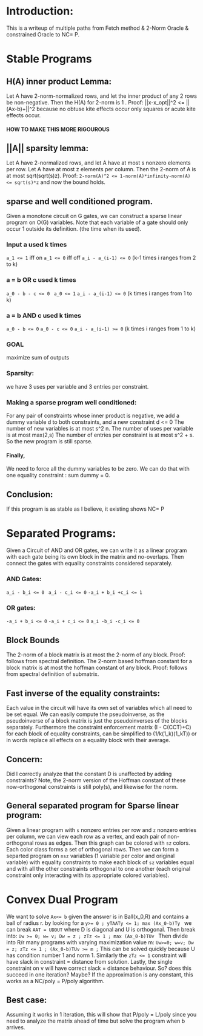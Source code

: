 # Introduction:
This is a writeup of multiple paths from Fetch method & 2-Norm Oracle & constrained Oracle to NC= P.

# Stable Programs
## H(A) inner product Lemma:
Let A have 2-norm-normalized rows, and let the inner product of any 2 rows be non-negative.
Then the H(A) for 2-norm is 1 .
Proof: ||x-x_opt||^2 <= ||(Ax-b)+||^2
because no obtuse kite effects occur only squares or acute kite effects occur.
#### HOW TO MAKE THIS MORE RIGOUROUS
## ||A|| sparsity lemma:
Let A have 2-normalized rows, and let A have at most s nonzero elements per row.
Let A have at most z elements per column.
Then the 2-norm of A is at most sqrt(sqrt(s)z).
Proof: 
```2-norm(A)^2 <= 1-norm(A)*infinity-norm(A) <= sqrt(s)*z``` and now the bound holds.
## sparse and well conditioned program.
Given a monotone circuit on G gates, we can construct a sparse linear program on O(G) variables.
Note that each variable of a gate should only occur 1 outside its definition. (the time when its used).
### Input a used k times
```a_1 <= 1``` iff on ```a_1 <= 0``` iff off
```a_i - a_(i-1) <= 0``` (k-1 times i ranges from 2 to k) 
### a = b OR c used k times
```a_0 - b - c <= 0 ```
```a_0 <= 1```
```a_i - a_(i-1) <= 0``` (k times i ranges from 1 to k) 
### a = b AND c used k times
```a_0 - b <= 0```
```a_0 - c <= 0```
```a_i - a_(i-1) >= 0``` (k times i ranges from 1 to k) 
### GOAL
maximize sum of outputs
### Sparsity:
we have 3 uses per variable and 3 entries per constraint.
### Making a sparse program well conditioned:
For any pair of constraints whose inner product is negative,
we add a dummy variable d to both constraints, 
and a new constraint d <= 0
The number of new variables is at most s^2 n.
The number of uses per variable is at most max(2,s)
The number of entries per constraint is at most s^2 + s.
So the new program is still sparse.
#### Finally,
We need to force all the dummy variables to be zero.
We can do that with one equality constraint :
sum dummy = 0.
## Conclusion:
If this program is as stable as I believe, it existing shows NC= P

# Separated Programs:
Given a Circuit of AND and OR gates, we can write it as a linear program 
with each gate being its own block in the matrix and no-overlaps.
Then connect the gates with equality constraints considered separately.
### AND Gates:
```a_i - b_i <= 0 ```
```a_i - c_i <= 0```
```-a_i + b_i +c_i <= 1```
### OR gates:
```-a_i + b_i <= 0```
```-a_i + c_i <= 0```
``` a_i -b_i -c_i <= 0 ```
## Block Bounds
The 2-norm of a block matrix is at most the 2-norm of any block. Proof: follows from spectral definition.
The 2-norm based hoffman constant for a block matrix is at most the hoffman constant of any block.
Proof: follows from spectral definition of submatrix.
## Fast inverse of the equality constraints:
Each value in the circuit will have its own set of variables which all need to be set equal.
We can easily compute the pseudoinverse, as the pseudoinverse of a block matrix is just the pseudoinverses of the blocks separately.
Furthermore the constraint enforcement matrix (I - C(CCT)+C) for each block of equality constraints,
can be simplified to (1/k(1_k)(1_kT)) or in words replace all effects on a equality block with their average.
## Concern:
Did I correctly analyze that the constant D is unaffected by adding constraints?
Note, the 2-norm version of the Hoffman constant of these now-orthogonal constraints is still poly(s), and likewise for the norm.

## General separated program for Sparse linear program:
Given a linear program with ```s``` nonzero entries per row and ```z``` nonzero entries per column,
we can view each row as a vertex, and each pair of non-orthogonal rows as edges.
Then this graph can be colored with ```sz``` colors.
Each color class forms a set of orthogonal rows.
Then we can form a separted program on ```nsz``` variables (1 variable per color and original variable)
with equality constraints to make each block of ```sz``` variables equal
and with all the other constraints orthogonal to one another 
(each original constraint only interacting with its appropriate colored variables).

# Convex Dual Program
We want to solve ```Ax<= b``` given the answer is in Ball(x_0,R) and contains a ball of radius r.
by looking for a ```y>= 0 ; yTAATy <= 1; max (Ax_0-b)Ty ```
we can break ```AAT = UDDUT``` where D is diagonal and U is orthogonal.
Then break into:
```Uw >= 0; w= v; Dw = z ; zTz <= 1 ; max (Ax_0-b)TUv ```
Then divide into R/r many programs with varying maximization value m:
```Uw>=0; w=v; Dw = z; zTz <= 1 ; (Ax_0-b)TUv >= m ;```
This can be solved quickly because U has condition number 1 and norm 1.
Similarly the ```zTz <= 1``` constraint will have slack in constraint = distance from solution.
Lastly, the single constraint on v will have correct slack = distance behaviour.
So? does this succeed in one iteration? Maybe? If the approximation is any constant, this works as a NC/poly = P/poly algorithm.
## Best case:
Assuming it works in 1 iteration, this will show that P/poly = L/poly 
since you need to analyze the matrix ahead of time but solve the program when b arrives.
